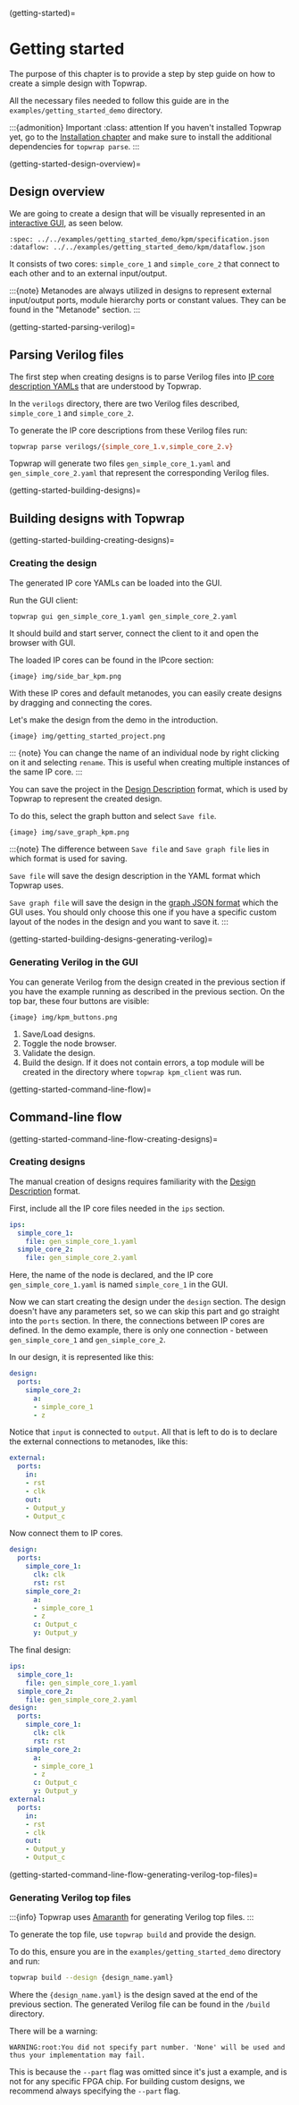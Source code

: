 (getting-started)=
# Getting started

The purpose of this chapter is to provide a step by step guide on how to create a simple design with Topwrap.

All the necessary files needed to follow this guide are in the `examples/getting_started_demo` directory.

:::{admonition} Important
:class: attention
If you haven't installed Topwrap yet, go to the [Installation chapter](installation.md) and make sure to install the additional dependencies for `topwrap parse`.
:::

(getting-started-design-overview)=
## Design overview

We are going to create a design that will be visually represented in an [interactive GUI](https://antmicro.github.io/topwrap/usage.html#gui), as seen below.

```{kpm_iframe}
:spec: ../../examples/getting_started_demo/kpm/specification.json
:dataflow: ../../examples/getting_started_demo/kpm/dataflow.json
```

It consists of two cores: `simple_core_1` and `simple_core_2` that connect to each other and to an external input/output.

:::{note}
Metanodes are always utilized in designs to represent external input/output ports, module hierarchy ports or constant values.
They can be found in the "Metanode" section.
:::

(getting-started-parsing-verilog)=
## Parsing Verilog files

The first step when creating designs is to parse Verilog files into [IP core description YAMLs](https://antmicro.github.io/topwrap/usage.html#generating-ip-core-description-yamls) that are understood by Topwrap.

In the `verilogs` directory, there are two Verilog files described, `simple_core_1` and `simple_core_2`.

To generate the IP core descriptions from these Verilog files run:

```bash
topwrap parse verilogs/{simple_core_1.v,simple_core_2.v}
```

Topwrap will generate two files `gen_simple_core_1.yaml` and `gen_simple_core_2.yaml` that represent the corresponding Verilog files.

(getting-started-building-designs)=
## Building designs with Topwrap

(getting-started-building-creating-designs)=
### Creating the design

The generated IP core YAMLs can be loaded into the GUI.

Run the GUI client:
```bash
topwrap gui gen_simple_core_1.yaml gen_simple_core_2.yaml
```
It should build and start server, connect the client to it and open the browser with GUI.

The loaded IP cores can be found in the IPcore section:

```
{image} img/side_bar_kpm.png
```

With these IP cores and default metanodes, you can easily create designs by dragging and connecting the cores.

Let's make the design from the demo in the introduction.

```
{image} img/getting_started_project.png
```

:::
{note} You can change the name of an individual node by right clicking on it and selecting `rename`. This is useful when creating multiple instances of the same IP core.
:::

You can save the project in the [Design Description](description_files.md) format, which is used by Topwrap to represent the created design.

To do this, select the graph button and select `Save file`.

```
{image} img/save_graph_kpm.png
```

:::{note}
The difference between `Save file` and `Save graph file` lies in which format is used for saving.

`Save file` will save the design description in the YAML format which Topwrap uses.

`Save graph file` will save the design in the [graph JSON format](https://antmicro.github.io/kenning-pipeline-manager/specification-format.html) which the GUI uses. You should only choose this one if you have a specific custom layout of the nodes in the design and you want to save it.
:::

(getting-started-building-designs-generating-verilog)=
### Generating Verilog in the GUI

You can generate Verilog from the design created in the previous section if you have the example running as described in the previous section. On the top bar, these four buttons are visible:

```
{image} img/kpm_buttons.png
```

1. Save/Load designs.
2. Toggle the node browser.
3. Validate the design.
4. Build the design. If it does not contain errors, a top module will be created in the directory where `topwrap kpm_client` was run.

(getting-started-command-line-flow)=
## Command-line flow
(getting-started-command-line-flow-creating-designs)=
### Creating designs

The manual creation of designs requires familiarity with the [Design Description](description_files.md) format.

First, include all the IP core files needed in the `ips` section.

```yaml
ips:
  simple_core_1:
    file: gen_simple_core_1.yaml
  simple_core_2:
    file: gen_simple_core_2.yaml
```

Here, the name of the node is declared, and the IP core `gen_simple_core_1.yaml` is named `simple_core_1` in the GUI.

Now we can start creating the design under the `design` section. The design doesn't have any parameters set, so we can skip this part and go straight into the `ports` section. In there, the connections between IP cores are defined. In the demo example, there is only one connection - between `gen_simple_core_1` and `gen_simple_core_2`.

In our design, it is represented like this:

```yaml
design:
  ports:
    simple_core_2:
      a:
      - simple_core_1
      - z
```

Notice that `input` is connected to `output`.
All that is left to do is to declare the external connections to metanodes, like this:

```yaml
external:
  ports:
    in:
    - rst
    - clk
    out:
    - Output_y
    - Output_c
```

Now connect them to IP cores.

```yaml
design:
  ports:
    simple_core_1:
      clk: clk
      rst: rst
    simple_core_2:
      a:
      - simple_core_1
      - z
      c: Output_c
      y: Output_y
```

The final design:

```yaml
ips:
  simple_core_1:
    file: gen_simple_core_1.yaml
  simple_core_2:
    file: gen_simple_core_2.yaml
design:
  ports:
    simple_core_1:
      clk: clk
      rst: rst
    simple_core_2:
      a:
      - simple_core_1
      - z
      c: Output_c
      y: Output_y
external:
  ports:
    in:
    - rst
    - clk
    out:
    - Output_y
    - Output_c
```

(getting-started-command-line-flow-generating-verilog-top-files)=
### Generating Verilog top files

:::{info}
Topwrap uses [Amaranth](https://github.com/amaranth-lang/amaranth) for generating Verilog top files.
:::

To generate the top file, use `topwrap build` and provide the design.

To do this, ensure you are in the `examples/getting_started_demo` directory and run:

```bash
topwrap build --design {design_name.yaml}
```

Where the `{design_name.yaml}` is the design saved at the end of the previous section.
The generated Verilog file can be found in the `/build` directory.

There will be a warning:

```
WARNING:root:You did not specify part number. 'None' will be used and thus your implementation may fail.
```

This is because the  `--part` flag was omitted since it's just a example, and is not for any specific FPGA chip.
For building custom designs, we recommend always specifying the `--part` flag.
